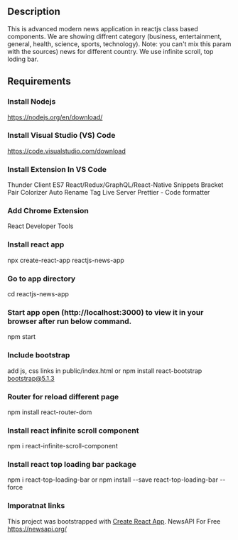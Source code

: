 ## Description
This is advanced modern news application in reactjs class based components. We are showing diffrent category (business, entertainment, general, health, science, sports, technology). Note: you can't mix this param with the sources) news for different country. We use infinite scroll, top loding bar.

## Requirements

### Install Nodejs
https://nodejs.org/en/download/

### Install Visual Studio (VS) Code
https://code.visualstudio.com/download

### Install Extension In VS Code
Thunder Client
ES7 React/Redux/GraphQL/React-Native Snippets
Bracket Pair Colorizer
Auto Rename Tag
Live Server
Prettier - Code formatter

### Add Chrome Extension
React Developer Tools


### Install react app
npx create-react-app reactjs-news-app

### Go to app directory
cd reactjs-news-app
  
### Start app open (http://localhost:3000) to view it in your browser after run below command. 
npm start

### Include bootstrap
add js, css links in public/index.html
or
npm install react-bootstrap bootstrap@5.1.3

### Router for reload different page
npm install react-router-dom

### Install react infinite scroll component
npm i react-infinite-scroll-component

### Install react top loading bar package
npm i react-top-loading-bar
or
npm install --save react-top-loading-bar --force


### Imporatnat links
This project was bootstrapped with [Create React App](https://github.com/facebook/create-react-app).
NewsAPI For Free https://newsapi.org/
